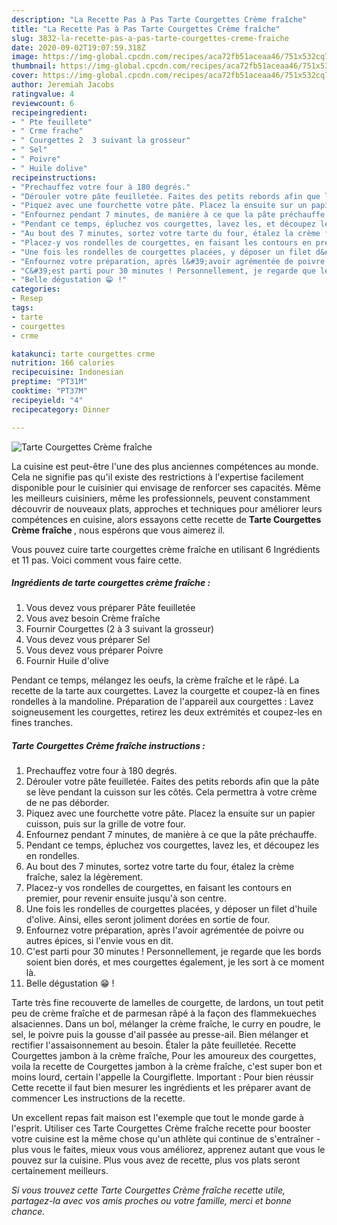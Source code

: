 ```yaml
---
description: "La Recette Pas à Pas Tarte Courgettes Crème fraîche"
title: "La Recette Pas à Pas Tarte Courgettes Crème fraîche"
slug: 3832-la-recette-pas-a-pas-tarte-courgettes-creme-fraiche
date: 2020-09-02T19:07:59.318Z
image: https://img-global.cpcdn.com/recipes/aca72fb51aceaa46/751x532cq70/tarte-courgettes-creme-fraiche-photo-principale-de-la-recette.jpg
thumbnail: https://img-global.cpcdn.com/recipes/aca72fb51aceaa46/751x532cq70/tarte-courgettes-creme-fraiche-photo-principale-de-la-recette.jpg
cover: https://img-global.cpcdn.com/recipes/aca72fb51aceaa46/751x532cq70/tarte-courgettes-creme-fraiche-photo-principale-de-la-recette.jpg
author: Jeremiah Jacobs
ratingvalue: 4
reviewcount: 6
recipeingredient:
- " Pte feuillete"
- " Crme frache"
- " Courgettes 2  3 suivant la grosseur"
- " Sel"
- " Poivre"
- " Huile dolive"
recipeinstructions:
- "Prechauffez votre four à 180 degrés."
- "Dérouler votre pâte feuilletée. Faites des petits rebords afin que la pâte se lève pendant la cuisson sur les côtés. Cela permettra à votre crème de ne pas déborder."
- "Piquez avec une fourchette votre pâte. Placez la ensuite sur un papier cuisson, puis sur la grille de votre four."
- "Enfournez pendant 7 minutes, de manière à ce que la pâte préchauffe."
- "Pendant ce temps, épluchez vos courgettes, lavez les, et découpez les en rondelles."
- "Au bout des 7 minutes, sortez votre tarte du four, étalez la crème fraîche, salez la légèrement."
- "Placez-y vos rondelles de courgettes, en faisant les contours en premier, pour revenir ensuite jusqu&#39;à son centre."
- "Une fois les rondelles de courgettes placées, y déposer un filet d&#39;huile d&#39;olive. Ainsi, elles seront joliment dorées en sortie de four."
- "Enfournez votre préparation, après l&#39;avoir agrémentée de poivre ou autres épices, si l&#39;envie vous en dit."
- "C&#39;est parti pour 30 minutes ! Personnellement, je regarde que les bords soient bien dorés, et mes courgettes également, je les sort à ce moment là."
- "Belle dégustation 😁 !"
categories:
- Resep
tags:
- tarte
- courgettes
- crme

katakunci: tarte courgettes crme 
nutrition: 166 calories
recipecuisine: Indonesian
preptime: "PT31M"
cooktime: "PT37M"
recipeyield: "4"
recipecategory: Dinner

---
```



![Tarte Courgettes Crème fraîche](https://img-global.cpcdn.com/recipes/aca72fb51aceaa46/751x532cq70/tarte-courgettes-creme-fraiche-photo-principale-de-la-recette.jpg)

La cuisine est peut-être l'une des plus anciennes compétences au monde. Cela ne signifie pas qu'il existe des restrictions à l'expertise facilement disponible pour le cuisinier qui envisage de renforcer ses capacités. Même les meilleurs cuisiniers, même les professionnels, peuvent constamment découvrir de nouveaux plats, approches et techniques pour améliorer leurs compétences en cuisine, alors essayons cette recette de <strong> Tarte Courgettes Crème fraîche </strong>, nous espérons que vous aimerez il.

<!--inarticleads1-->

Vous pouvez cuire tarte courgettes crème fraîche en utilisant 6 Ingrédients et 11 pas. Voici comment vous faire cette.

##### Ingrédients de tarte courgettes crème fraîche :

1. Vous devez vous préparer  Pâte feuilletée
1. Vous avez besoin  Crème fraîche
1. Fournir  Courgettes (2 à 3 suivant la grosseur)
1. Vous devez vous préparer  Sel
1. Vous devez vous préparer  Poivre
1. Fournir  Huile d&#39;olive


Pendant ce temps, mélangez les oeufs, la crème fraîche et le râpé. La recette de la tarte aux courgettes. Lavez la courgette et coupez-là en fines rondelles à la mandoline. Préparation de l&#39;appareil aux courgettes : Lavez soigneusement les courgettes, retirez les deux extrémités et coupez-les en fines tranches. 

<!--inarticleads2-->

##### Tarte Courgettes Crème fraîche instructions :

1. Prechauffez votre four à 180 degrés.
1. Dérouler votre pâte feuilletée. Faites des petits rebords afin que la pâte se lève pendant la cuisson sur les côtés. Cela permettra à votre crème de ne pas déborder.
1. Piquez avec une fourchette votre pâte. Placez la ensuite sur un papier cuisson, puis sur la grille de votre four.
1. Enfournez pendant 7 minutes, de manière à ce que la pâte préchauffe.
1. Pendant ce temps, épluchez vos courgettes, lavez les, et découpez les en rondelles.
1. Au bout des 7 minutes, sortez votre tarte du four, étalez la crème fraîche, salez la légèrement.
1. Placez-y vos rondelles de courgettes, en faisant les contours en premier, pour revenir ensuite jusqu&#39;à son centre.
1. Une fois les rondelles de courgettes placées, y déposer un filet d&#39;huile d&#39;olive. Ainsi, elles seront joliment dorées en sortie de four.
1. Enfournez votre préparation, après l&#39;avoir agrémentée de poivre ou autres épices, si l&#39;envie vous en dit.
1. C&#39;est parti pour 30 minutes ! Personnellement, je regarde que les bords soient bien dorés, et mes courgettes également, je les sort à ce moment là.
1. Belle dégustation 😁 !


Tarte très fine recouverte de lamelles de courgette, de lardons, un tout petit peu de crème fraîche et de parmesan râpé à la façon des flammekueches alsaciennes. Dans un bol, mélanger la crème fraîche, le curry en poudre, le sel, le poivre puis la gousse d&#39;ail passée au presse-ail. Bien mélanger et rectifier l&#39;assaisonnement au besoin. Étaler la pâte feuilletée. Recette Courgettes jambon à la crème fraîche, Pour les amoureux des courgettes, voila la recette de Courgettes jambon à la crème fraîche, c&#39;est super bon et moins lourd, certain l&#39;appelle la Courgiflette. Important : Pour bien réussir Cette recette il faut bien mesurer les ingrédients et les préparer avant de commencer Les instructions de la recette. 

<!--inarticleads1-->

<p>
Un excellent repas fait maison est l'exemple que tout le monde garde à l'esprit. Utiliser ces Tarte Courgettes Crème fraîche recette pour booster votre cuisine est la même chose qu'un athlète qui continue de s'entraîner - plus vous le faites, mieux vous vous améliorez, apprenez autant que vous le pouvez sur la cuisine. Plus vous avez de recette, plus vos plats seront certainement meilleurs.
</p>

<p>
<i>Si vous trouvez cette Tarte Courgettes Crème fraîche recette utile, partagez-la avec vos amis proches ou votre famille, merci et bonne chance.</i>
</p>
